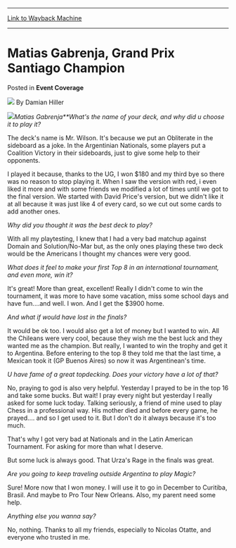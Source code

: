 
---
[Link to Wayback Machine](https://web.archive.org/web/20171123134331/https://magic.wizards.com/en/articles/archive/event-coverage/matias-gabrenja-grand-prix-santiago-champion-2000-01-01)

[_metadata_:author]:- "Damian Hiller"
[_metadata_:description]:- "Matias GabrenjaWhat's the name of your deck, and why did u choose it to play it? The deck's name is Mr. Wilson. It's because we put an Obliterate in the sideboard as a joke. In the Argentinian Nationals, some players put a Coalition Victory in their sideboards, just to give some help to their opponents."
[_metadata_:generator]:- "Drupal 7 (http://drupal.org)"
[_metadata_:node]:- "751836"
[_metadata_:publish_date]:- "2000-01-01"
[_metadata_:source]:- "div-main-content"
[_metadata_:title]:- "Matias Gabrenja, Grand Prix Santiago Champion"
[_metadata_:wayback_capture_timestamp]:- "2017-11-23 13:43:31"
[_metadata_:wayback_raw_url]:- "https://web.archive.org/web/20171123134331id_/https://magic.wizards.com/en/articles/archive/event-coverage/matias-gabrenja-grand-prix-santiago-champion-2000-01-01"
[_metadata_:wayback_url]:- "https://magic.wizards.com/en/articles/archive/event-coverage/matias-gabrenja-grand-prix-santiago-champion-2000-01-01"
---


Matias Gabrenja, Grand Prix Santiago Champion
=============================================



 Posted in **Event Coverage**







![](https://media.magic.wizards.com/styles/auth_small/public/generic-avatar-150_506.png)
By Damian Hiller











![](https://media.magic.wizards.com/image_legacy_migration/sideboard/images/gpstg01/858a.jpg)*Matias Gabrenja**What's the name of your deck, and why did u choose it to play it?*  

The deck's name is Mr. Wilson. It's because we put an Obliterate in the sideboard as a joke. In the Argentinian Nationals, some players put a Coalition Victory in their sideboards, just to give some help to their opponents.


I played it because, thanks to the UG, I won $180 and my third bye so there was no reason to stop playing it. When I saw the version with red, i even liked it more and with some friends we modified a lot of times until we got to the final version. We started with David Price's version, but we didn't like it at all because it was just like 4 of every card, so we cut out some cards to add another ones.


*Why did you thought it was the best deck to play?*  

With all my playtesting, I knew that I had a very bad matchup against Domain and Solution/No-Mar but, as the only ones playing these two deck would be the Americans I thought my chances were very good.


*What does it feel to make your first Top 8 in an international tournament, and even more, win it?*  

It's great! More than great, excellent! Really I didn't come to win the tournament, it was more to have some vacation, miss some school days and have fun....and well. I won. And I get the $3900 home.


*And what if would have lost in the finals?*  

It would be ok too. I would also get a lot of money but I wanted to win. All the Chileans were very cool, because they wish me the best luck and they wanted me as the champion. But really, I wanted to win the trophy and get it to Argentina. Before entering to the top 8 they told me that the last time, a Mexican took it (GP Buenos Aires) so now it was Argentinean's time.


*U have fame of a great topdecking. Does your victory have a lot of that?*   

No, praying to god is also very helpful. Yesterday I prayed to be in the top 16 and take some bucks. But wait! I pray every night but yesterday I really asked for some luck today. Talking seriously, a friend of mine used to play Chess in a professional way. His mother died and before every game, he prayed.... and so I get used to it. But I don't do it always because it's too much.  

That's why I got very bad at Nationals and in the Latin American Tournament. For asking for more than what I deserve.  

But some luck is always good. That Urza's Rage in the finals was great.


*Are you going to keep traveling outside Argentina to play Magic?*  

Sure! More now that I won money. I will use it to go in December to Curitiba, Brasil. And maybe to Pro Tour New Orleans. Also, my parent need some help.


*Anything else you wanna say?*  

No, nothing. Thanks to all my friends, especially to Nicolas Otatte, and everyone who trusted in me.







